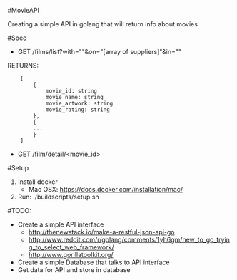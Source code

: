 #MovieAPI

Creating a simple API in golang that will return info about movies

#Spec
- GET /films/list?with="<actor name>"&on="[array of suppliers]"&in="<locale>"
    
RETURNS:
```
    [
    	{
    		movie_id: string
    		movie_name: string
    		movie_artwork: string
    		movie_rating: string
    	},
    	{
    	...
    	}
    ]
```

- GET /film/detail/<movie_id>

#Setup
1. Install docker
	- Mac OSX: https://docs.docker.com/installation/mac/
2. Run: ./buildscripts/setup.sh

#TODO:
- Create a simple API interface
	- http://thenewstack.io/make-a-restful-json-api-go
	- http://www.reddit.com/r/golang/comments/1yh6gm/new_to_go_trying_to_select_web_framework/
	- http://www.gorillatoolkit.org/
- Create a simple Database that talks to API interface
- Get data for API and store in database